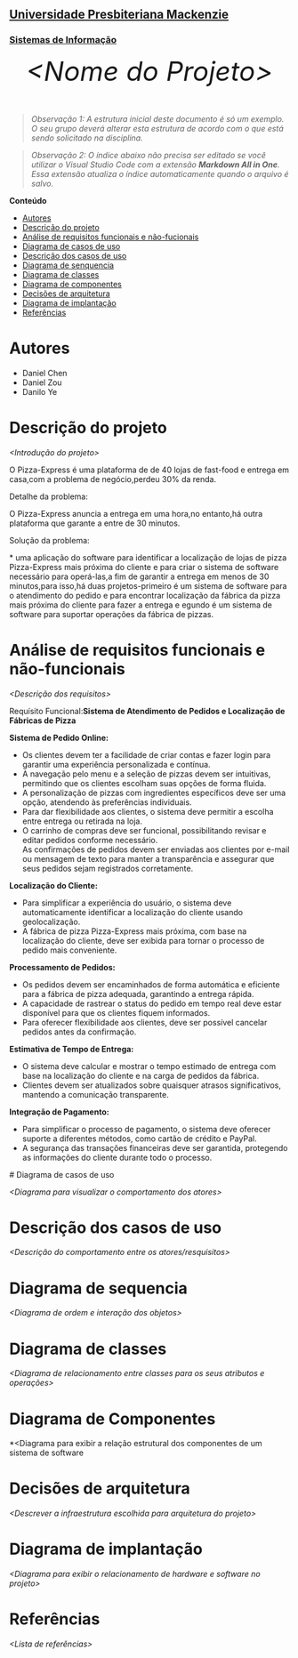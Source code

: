 <h2><a href= "https://www.mackenzie.br">Universidade Presbiteriana Mackenzie</a></h2>
<h3><a href= "https://www.mackenzie.br/graduacao/sao-paulo-higienopolis/sistemas-de-informacao">Sistemas de Informação</a></h3>


<font size="+12"><center>
*&lt;Nome do Projeto&gt;*
</center></font>

>*Observação 1: A estrutura inicial deste documento é só um exemplo. O seu grupo deverá alterar esta estrutura de acordo com o que está sendo solicitado na disciplina.*

>*Observação 2: O índice abaixo não precisa ser editado se você utilizar o Visual Studio Code com a extensão **Markdown All in One**. Essa extensão atualiza o índice automaticamente quando o arquivo é salvo.*

**Conteúdo**

- [Autores](#nome-alunos)
- [Descrição do projeto](#introdução-do-projeto)
- [Análise de requisitos funcionais e não-fucionais](#descrição-dos-requisitos)
- [Diagrama de casos de uso](#diagrama-de-comportamento-atores)
- [Descrição dos casos de uso](#descrição-das-funcões)
- [Diagrama de senquencia](#diagrama-de-ordem-interações)
- [Diagrama de classes](#diagrama-orientado-objetos)
- [Diagrama de componentes](#diagrama-estrutura-componente)
- [Decisões de arquitetura](#decisões-de-arquitetura)
- [Diagrama de implantação](#diagrama-de-hardware-software)
- [Referências](#referências)


# Autores

* Daniel Chen 
* Daniel Zou
* Danilo Ye

# Descrição do projeto

*&lt;Introdução do projeto&gt;*

<p>O Pizza-Express é uma plataforma de de 40 lojas de fast-food e entrega em casa,com a problema de  negócio,perdeu 30% da renda.</p>

<p>Detalhe da problema:</p>

<p>O Pizza-Express anuncia a entrega em uma hora,no entanto,há outra plataforma que garante a entre de 30 minutos.</p>

<p>Solução da problema:</p>

<p>* uma aplicação do software para identificar a localização de lojas de pizza Pizza-Express mais próxima do cliente e para criar o sistema de software necessário para operá-las,a fim de garantir a entrega em menos de 30 minutos,para isso,há duas projetos-primeiro é um sistema de software para o atendimento do pedido e para encontrar localização da fábrica da pizza mais próxima do cliente para fazer a entrega e egundo é um sistema de software para suportar operações da fábrica de pizzas.</p>


# Análise de requisitos funcionais e não-funcionais
*&lt;Descrição dos requisitos&gt;*
<p>Requísito Funcional:<b>Sistema de Atendimento de Pedidos e Localização de Fábricas de Pizza</b></p>
<p><b>Sistema de Pedido Online:</b></p>
<ul>
  <li>Os clientes devem ter a facilidade de criar contas e fazer login para garantir uma experiência personalizada e contínua.</li>
  <li>A navegação pelo menu e a seleção de pizzas devem ser intuitivas, permitindo que os clientes escolham suas opções de forma fluida.</li>
  <li>A personalização de pizzas com ingredientes específicos deve ser uma opção, atendendo às preferências individuais.</li>
  <li>Para dar flexibilidade aos clientes, o sistema deve permitir a escolha entre entrega ou retirada na loja.</li>
  <li>O carrinho de compras deve ser funcional, possibilitando revisar e editar pedidos conforme necessário.</li>
  As confirmações de pedidos devem ser enviadas aos clientes por e-mail ou mensagem de texto para manter a transparência e assegurar que seus pedidos sejam         registrados corretamente.</li>
</ul>

<p><b>Localização do Cliente:</b></p>

<ul>
  <li>Para simplificar a experiência do usuário, o sistema deve automaticamente identificar a localização do cliente usando geolocalização.</li>
  <li>A fábrica de pizza Pizza-Express mais próxima, com base na localização do cliente, deve ser exibida para tornar o processo de pedido mais conveniente.</li>
</ul>

<p><b>Processamento de Pedidos:</b></p>

<ul>
  <li>Os pedidos devem ser encaminhados de forma automática e eficiente para a fábrica de pizza adequada, garantindo a entrega rápida.</li>
  <li>A capacidade de rastrear o status do pedido em tempo real deve estar disponível para que os clientes fiquem informados.</li>
  <li>Para oferecer flexibilidade aos clientes, deve ser possível cancelar pedidos antes da confirmação.</li>
</ul>


<p><b>Estimativa de Tempo de Entrega:</b></p>

<ul>
  <li>O sistema deve calcular e mostrar o tempo estimado de entrega com base na localização do cliente e na carga de pedidos da fábrica.</li>
  <li>Clientes devem ser atualizados sobre quaisquer atrasos significativos, mantendo a comunicação transparente.</li>
</ul>

<p><b>Integração de Pagamento:</b></p>

<ul>  
  <li>Para simplificar o processo de pagamento, o sistema deve oferecer suporte a diferentes métodos, como cartão de crédito e PayPal.</li>
  <li>A segurança das transações financeiras deve ser garantida, protegendo as informações do cliente durante todo o processo.</li>
</ul>
  
</ul>
# Diagrama de casos de uso

*&lt;Diagrama para visualizar o comportamento dos atores&gt;*

# Descrição dos casos de uso

*&lt;Descrição do comportamento entre os atores/resquisitos&gt;*

# Diagrama de sequencia

*&lt;Diagrama de ordem e interação dos objetos&gt;*

# Diagrama de classes

*&lt;Diagrama de relacionamento entre classes para os seus atributos e operações&gt;*

# Diagrama de Componentes

*&lt;Diagrama para exibir a relação estrutural dos componentes de um sistema de software

# Decisões de arquitetura

*&lt;Descrever a infraestrutura escolhida para arquitetura do projeto&gt;*

# Diagrama de implantação

*&lt;Diagrama para exibir o relacionamento de hardware e software no projeto&gt;*

# Referências

*&lt;Lista de referências&gt;*
